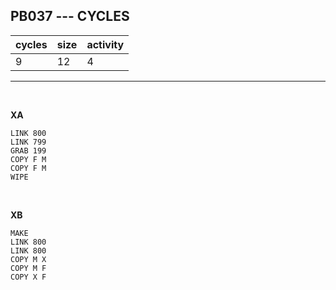 ## PB037 --- CYCLES

| cycles | size | activity |
| ------ | ---- | -------- |
| 9 | 12 | 4 |
<hr>
<br>

**XA**

```
LINK 800
LINK 799
GRAB 199
COPY F M
COPY F M
WIPE
```

<br>

**XB**

```
MAKE
LINK 800
LINK 800
COPY M X
COPY M F
COPY X F

```
